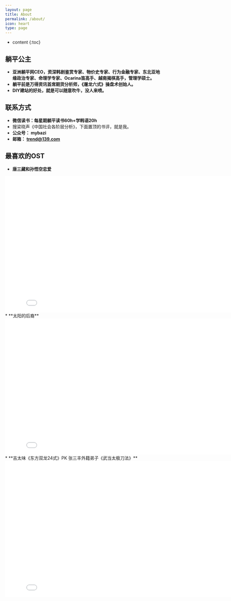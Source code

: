 ```yaml
---
layout: page
title: About
permalink: /about/
icon: heart
type: page
---
```


* content
{:toc}

## 躺平公主
* **亚洲躺平网CEO，资深韩剧鉴赏专家、物价史专家、行为金融专家、东北亚地缘政治专家、命理学专家、Ocarina笛高手、越南揭棋高手，管理学硕士。**
* **躺平前是万得资讯首席期货分析师，《屠龙六式》操盘术创始人。**
* **DIY建站的好处，就是可以随意吹牛，没人来喷。**
## 联系方式
* **微信读书：每星期躺平读书60h+学韩语20h**
* 搜梁晓声《中国社会各阶层分析》，下面置顶的书评，就是我。
* **公众号： mybazi**
* **邮箱： trend@139.com**

## 最喜欢的OST
* **唐三藏和孙悟空恋爱**
<iframe frameborder="0" width="825" height="440" iframe src="//player.bilibili.com/player.html?aid=18808058&bvid=BV1vW411e7Z7&cid=30675519&page=1" scrolling="no" border="0" frameborder="no" framespacing="0" allowfullscreen="true"> </iframe>
* **太阳的后裔**
<iframe frameborder="0" width="825" height="440" iframe src="//player.bilibili.com/player.html?aid=11780926&bvid=BV1ux411r7jD&cid=19454279&page=1" scrolling="no" border="0" frameborder="no" framespacing="0" allowfullscreen="true"> </iframe>
* **吉太味《东方双龙24式》PK 张三丰外籍弟子《武当太极刀法》**
<iframe frameborder="0" width="825" height="440" iframe src="//player.bilibili.com/player.html?aid=13192056&bvid=BV1bx411n7fx&cid=21634899&page=1" scrolling="no" border="0" frameborder="no" framespacing="0" allowfullscreen="true"> </iframe>
